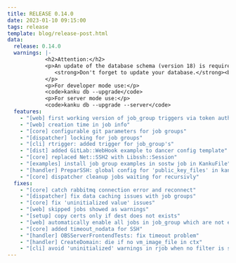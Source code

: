 ```yaml
---
title: RELEASE 0.14.0
date: 2023-01-10 09:15:00
tags: release
template: blog/release-post.html
data:
  release: 0.14.0
  warnings: |-
            <h2>Attention:</h2>
            <p>An update of the database schema (version 18) is required with the new release.<br>
               <strong>Don't forget to update your database.</strong><br>
            </p>
            <p>For developer mode use:</p>
            <code>kanku db --upgrade</code>
            <p>For server mode use:</p>
            <code>kanku db --upgrade --server</code>
  features:
    - "[web] first working version of job_group triggers via token auth"
    - "[web] creation time in job info"
    - "[core] configurable git parameters for job groups"
    - "[dispatcher] locking for job groups"
    - "[cli] rtrigger: added trigger for job_group's"
    - "[dist] added GitLab::WebHook example to dancer config template"
    - "[core] replaced Net::SSH2 with Libssh::Session"
    - "[examples] install job group examples in sostw job in KankuFile"
    - "[handler] PreparSSH: global config for 'public_key_files' in kanku-config.yml"
    - "[core] dispatcher cleanup jobs waiting for recursivly"
  fixes:
    - "[core] catch rabbitmq connection error and reconnect"
    - "[dispatcher] fix data caching issues with job groups"
    - "[core] fix 'uninitialized value' issues"
    - "[web] skipped jobs showed as warnings"
    - "[setup] copy certs only if dest does not exists"
    - "[web] automatically enable all jobs in job_group which are not exlicitly disabled"
    - "[core] added timeout_nodata for SSH"
    - "[handler] OBSServerFrontendTests: fix timeout problem"
    - "[handler] CreateDomain: die if no vm_image_file in ctx"
    - "[cli] avoid 'uninitialized' warnings in rjob when no filter is set"
---
```

